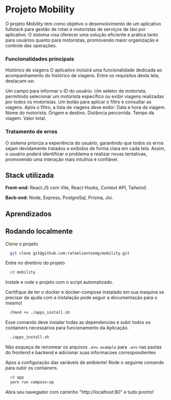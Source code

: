 # Projeto Mobility

O projeto Mobility tem como objetivo o desenvolvimento de um aplicativo fullstack para gestão de rotas e motoristas de serviços de táxi por aplicativo. O sistema visa oferecer uma solução eficiente e prática tanto para usuários quanto para motoristas, promovendo maior organização e controle das operações.

### Funcionalidades principais

Histórico de viagens
O aplicativo incluirá uma funcionalidade dedicada ao acompanhamento do histórico de viagens. Entre os requisitos desta tela, destacam-se:

Um campo para informar o ID do usuário.
Um seletor de motorista, permitindo selecionar um motorista específico ou exibir viagens realizadas por todos os motoristas.
Um botão para aplicar o filtro e consultar as viagens.
Após o filtro, a lista de viagens deve exibir:
Data e hora da viagem.
Nome do motorista.
Origem e destino.
Distância percorrida.
Tempo da viagem.
Valor total.

### Tratamento de erros

O sistema prioriza a experiência do usuário, garantindo que todos os erros sejam devidamente tratados e exibidos de forma clara em cada tela. Assim, o usuário poderá identificar o problema e realizar novas tentativas, promovendo uma interação mais intuitiva e confiável.

## Stack utilizada

**Front-end:** React.JS com Vite, React Hooks, Context API, Tailwind.

**Back-end:** Node, Express, PostgreSql, Prisma, Joi.

## Aprendizados

## Rodando localmente

Clone o projeto

```bash
  git clone git@github.com:rafaelsantosmg/mobility.git
```

Entre no diretório do projeto

```bash
  cd mobility
```

Instale e rode o projeto com o script automatizado.

Certifique de ter o docker e docker-compose instalado em sua maquina se precisar de ajuda com a instalação pode seguir a documentação para o mesmo!

```bash
  chmod +x ./apps_install.sh
```

Esse comando deve instalar todas as dependencias e subir todos os containers necessários para funcionamento da Aplicação.

```bash
  ./apps_install.sh
```

Não esqueça de renomear os arquivos ```.env.example``` para ```.env``` nas pastas do frontend e backend e adicionar suas informacoes correspondientes

Apos a configuração das variáveis de ambiente! Rode o seguinte comando para subir os containers.
```bash
  cd app
  yarn run compose:up
```

Abra seu navegador com caminho "http://localhost:80" e tudo pronto!
